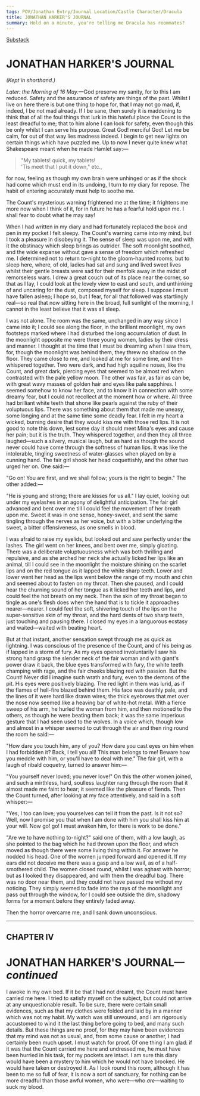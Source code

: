 ```yaml
---
tags: POV/Jonathan Entry/Journal Location/Castle Character/Dracula 
title: JONATHAN HARKER'S JOURNAL
summary: Hold on a minute, you're telling me Dracula has roommates?
---
```


[Substack](https://draculadaily.substack.com/p/dracula-may-16-50e)

# JONATHAN HARKER'S JOURNAL

_(Kept in shorthand.)_

_Later: the Morning of 16 May._—God preserve my sanity, for to this I am reduced. Safety and the assurance of safety are things of the past. Whilst I live on here there is but one thing to hope for, that I may not go mad, if, indeed, I be not mad already. If I be sane, then surely it is maddening to think that of all the foul things that lurk in this hateful place the Count is the least dreadful to me; that to him alone I can look for safety, even though this be only whilst I can serve his purpose. Great God! merciful God! Let me be calm, for out of that way lies madness indeed. I begin to get new lights on certain things which have puzzled me. Up to now I never quite knew what Shakespeare meant when he made Hamlet say:—

> "My tablets! quick, my tablets!  
> 'Tis meet that I put it down," etc.,

for now, feeling as though my own brain were unhinged or as if the shock had come which must end in its undoing, I turn to my diary for repose. The habit of entering accurately must help to soothe me.

The Count's mysterious warning frightened me at the time; it frightens me more now when I think of it, for in future he has a fearful hold upon me. I shall fear to doubt what he may say!

When I had written in my diary and had fortunately replaced the book and pen in my pocket I felt sleepy. The Count's warning came into my mind, but I took a pleasure in disobeying it. The sense of sleep was upon me, and with it the obstinacy which sleep brings as outrider. The soft moonlight soothed, and the wide expanse without gave a sense of freedom which refreshed me. I determined not to return to-night to the gloom-haunted rooms, but to sleep here, where, of old, ladies had sat and sung and lived sweet lives whilst their gentle breasts were sad for their menfolk away in the midst of remorseless wars. I drew a great couch out of its place near the corner, so that as I lay, I could look at the lovely view to east and south, and unthinking of and uncaring for the dust, composed myself for sleep. I suppose I must have fallen asleep; I hope so, but I fear, for all that followed was startlingly real—so real that now sitting here in the broad, full sunlight of the morning, I cannot in the least believe that it was all sleep.

I was not alone. The room was the same, unchanged in any way since I came into it; I could see along the floor, in the brilliant moonlight, my own footsteps marked where I had disturbed the long accumulation of dust. In the moonlight opposite me were three young women, ladies by their dress and manner. I thought at the time that I must be dreaming when I saw them, for, though the moonlight was behind them, they threw no shadow on the floor. They came close to me, and looked at me for some time, and then whispered together. Two were dark, and had high aquiline noses, like the Count, and great dark, piercing eyes that seemed to be almost red when contrasted with the pale yellow moon. The other was fair, as fair as can be, with great wavy masses of golden hair and eyes like pale sapphires. I seemed somehow to know her face, and to know it in connection with some dreamy fear, but I could not recollect at the moment how or where. All three had brilliant white teeth that shone like pearls against the ruby of their voluptuous lips. There was something about them that made me uneasy, some longing and at the same time some deadly fear. I felt in my heart a wicked, burning desire that they would kiss me with those red lips. It is not good to note this down, lest some day it should meet Mina's eyes and cause her pain; but it is the truth. They whispered together, and then they all three laughed—such a silvery, musical laugh, but as hard as though the sound never could have come through the softness of human lips. It was like the intolerable, tingling sweetness of water-glasses when played on by a cunning hand. The fair girl shook her head coquettishly, and the other two urged her on. One said:—

"Go on! You are first, and we shall follow; yours is the right to begin." The other added:—

"He is young and strong; there are kisses for us all." I lay quiet, looking out under my eyelashes in an agony of delightful anticipation. The fair girl advanced and bent over me till I could feel the movement of her breath upon me. Sweet it was in one sense, honey-sweet, and sent the same tingling through the nerves as her voice, but with a bitter underlying the sweet, a bitter offensiveness, as one smells in blood.

I was afraid to raise my eyelids, but looked out and saw perfectly under the lashes. The girl went on her knees, and bent over me, simply gloating. There was a deliberate voluptuousness which was both thrilling and repulsive, and as she arched her neck she actually licked her lips like an animal, till I could see in the moonlight the moisture shining on the scarlet lips and on the red tongue as it lapped the white sharp teeth. Lower and lower went her head as the lips went below the range of my mouth and chin and seemed about to fasten on my throat. Then she paused, and I could hear the churning sound of her tongue as it licked her teeth and lips, and could feel the hot breath on my neck. Then the skin of my throat began to tingle as one's flesh does when the hand that is to tickle it approaches nearer—nearer. I could feel the soft, shivering touch of the lips on the super-sensitive skin of my throat, and the hard dents of two sharp teeth, just touching and pausing there. I closed my eyes in a languorous ecstasy and waited—waited with beating heart.

But at that instant, another sensation swept through me as quick as lightning. I was conscious of the presence of the Count, and of his being as if lapped in a storm of fury. As my eyes opened involuntarily I saw his strong hand grasp the slender neck of the fair woman and with giant's power draw it back, the blue eyes transformed with fury, the white teeth champing with rage, and the fair cheeks blazing red with passion. But the Count! Never did I imagine such wrath and fury, even to the demons of the pit. His eyes were positively blazing. The red light in them was lurid, as if the flames of hell-fire blazed behind them. His face was deathly pale, and the lines of it were hard like drawn wires; the thick eyebrows that met over the nose now seemed like a heaving bar of white-hot metal. With a fierce sweep of his arm, he hurled the woman from him, and then motioned to the others, as though he were beating them back; it was the same imperious gesture that I had seen used to the wolves. In a voice which, though low and almost in a whisper seemed to cut through the air and then ring round the room he said:—

"How dare you touch him, any of you? How dare you cast eyes on him when I had forbidden it? Back, I tell you all! This man belongs to me! Beware how you meddle with him, or you'll have to deal with me." The fair girl, with a laugh of ribald coquetry, turned to answer him:—

"You yourself never loved; you never love!" On this the other women joined, and such a mirthless, hard, soulless laughter rang through the room that it almost made me faint to hear; it seemed like the pleasure of fiends. Then the Count turned, after looking at my face attentively, and said in a soft whisper:—

"Yes, I too can love; you yourselves can tell it from the past. Is it not so? Well, now I promise you that when I am done with him you shall kiss him at your will. Now go! go! I must awaken him, for there is work to be done."

"Are we to have nothing to-night?" said one of them, with a low laugh, as she pointed to the bag which he had thrown upon the floor, and which moved as though there were some living thing within it. For answer he nodded his head. One of the women jumped forward and opened it. If my ears did not deceive me there was a gasp and a low wail, as of a half-smothered child. The women closed round, whilst I was aghast with horror; but as I looked they disappeared, and with them the dreadful bag. There was no door near them, and they could not have passed me without my noticing. They simply seemed to fade into the rays of the moonlight and pass out through the window, for I could see outside the dim, shadowy forms for a moment before they entirely faded away.

Then the horror overcame me, and I sank down unconscious.

---

## CHAPTER IV

# JONATHAN HARKER'S JOURNAL—_continued_

I awoke in my own bed. If it be that I had not dreamt, the Count must have carried me here. I tried to satisfy myself on the subject, but could not arrive at any unquestionable result. To be sure, there were certain small evidences, such as that my clothes were folded and laid by in a manner which was not my habit. My watch was still unwound, and I am rigorously accustomed to wind it the last thing before going to bed, and many such details. But these things are no proof, for they may have been evidences that my mind was not as usual, and, from some cause or another, I had certainly been much upset. I must watch for proof. Of one thing I am glad: if it was that the Count carried me here and undressed me, he must have been hurried in his task, for my pockets are intact. I am sure this diary would have been a mystery to him which he would not have brooked. He would have taken or destroyed it. As I look round this room, although it has been to me so full of fear, it is now a sort of sanctuary, for nothing can be more dreadful than those awful women, who were—who _are_—waiting to suck my blood.